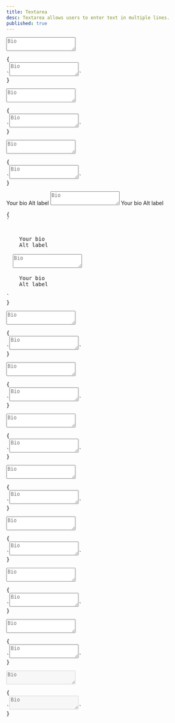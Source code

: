 ```yaml
---
title: Textarea
desc: Textarea allows users to enter text in multiple lines.
published: true
---
```


<script>
  import Component from "@components/Component.svelte"
  import ClassTable from "@components/ClassTable.svelte"
  import { prefix } from '$lib/stores';
  import { replace } from '$lib/actions';
</script>

<ClassTable
data="{[
  { type:'component', class: 'form-control', desc: 'Container element' },
  { type:'modifier', class: 'label', desc: 'For helper text' },
  { type:'modifier', class: 'textarea', desc: 'For <textarea> element' },
  { type:'modifier', class: 'textarea-bordered', desc: 'Adds border to textarea' },
  { type:'modifier', class: 'textarea-ghost', desc: 'Adds ghost style to checkbox' },
  { type:'modifier', class: 'textarea-primary', desc: 'Adds `primary` color to textarea' },
  { type:'modifier', class: 'textarea-secondary', desc: 'Adds `secondary` color to textarea' },
  { type:'modifier', class: 'textarea-accent', desc: 'Adds `accent` color to textarea' },
  { type:'modifier', class: 'textarea-info', desc: 'Adds `info` color to textarea' },
  { type:'modifier', class: 'textarea-success', desc: 'Adds `success` color to textarea' },
  { type:'modifier', class: 'textarea-warning', desc: 'Adds `warning` color to textarea' },
  { type:'modifier', class: 'textarea-error', desc: 'Adds `error` color to textarea' },
]}"
/>

<Component title="Textarea">
<textarea class="textarea" placeholder="Bio"></textarea>
<pre slot="html" use:replace={{ to: $prefix }}>{
`<textarea class="$$textarea" placeholder="Bio"></textarea>`
}</pre>
</Component>

<Component title="Textarea with border">
<textarea class="textarea textarea-bordered" placeholder="Bio"></textarea>
<pre slot="html" use:replace={{ to: $prefix }}>{
`<textarea class="$$textarea $$textarea-bordered" placeholder="Bio"></textarea>`
}</pre>
</Component>

<Component title="Ghost (no background)">
<textarea class="textarea textarea-ghost" placeholder="Bio"></textarea>
<pre slot="html" use:replace={{ to: $prefix }}>{
`<textarea class="$$textarea $$textarea-ghost" placeholder="Bio"></textarea>`
}</pre>
</Component>

<Component title="With form control and labels">
<div class="form-control">
  <label class="label">
    <span class="label-text">Your bio</span>
    <span class="label-text-alt">Alt label</span>
  </label> 
  <textarea class="textarea h-24 textarea-bordered" placeholder="Bio"></textarea>
  <label class="label">
    <span class="label-text-alt">Your bio</span>
    <span class="label-text-alt">Alt label</span>
  </label> 
</div>
<pre slot="html" use:replace={{ to: $prefix }}>{
`<div class="$$form-control">
  <label class="$$label">
    <span class="$$label-text">Your bio</span>
    <span class="$$label-text-alt">Alt label</span>
  </label> 
  <textarea class="$$textarea $$textarea-bordered h-24" placeholder="Bio"></textarea>
  <label class="$$label">
    <span class="$$label-text-alt">Your bio</span>
    <span class="$$label-text-alt">Alt label</span>
  </label> 
</div>`
}</pre>
</Component>

<Component title="Primary color">
<textarea class="textarea textarea-primary" placeholder="Bio"></textarea>
<pre slot="html" use:replace={{ to: $prefix }}>{
`<textarea class="$$textarea $$textarea-primary" placeholder="Bio"></textarea>`
}</pre>
</Component>

<Component title="Secondary color">
<textarea class="textarea textarea-secondary" placeholder="Bio"></textarea>
<pre slot="html" use:replace={{ to: $prefix }}>{
`<textarea class="$$textarea $$textarea-secondary" placeholder="Bio"></textarea>`
}</pre>
</Component>

<Component title="Accent color">
<textarea class="textarea textarea-accent" placeholder="Bio"></textarea>
<pre slot="html" use:replace={{ to: $prefix }}>{
`<textarea class="$$textarea $$textarea-accent" placeholder="Bio"></textarea>`
}</pre>
</Component>

<Component title="Info color">
<textarea class="textarea textarea-info" placeholder="Bio"></textarea>
<pre slot="html" use:replace={{ to: $prefix }}>{
`<textarea class="$$textarea $$textarea-info" placeholder="Bio"></textarea>`
}</pre>
</Component>

<Component title="Success color">
<textarea class="textarea textarea-success" placeholder="Bio"></textarea>
<pre slot="html" use:replace={{ to: $prefix }}>{
`<textarea class="$$textarea $$textarea-success" placeholder="Bio"></textarea>`
}</pre>
</Component>

<Component title="Warning color">
<textarea class="textarea textarea-warning" placeholder="Bio"></textarea>
<pre slot="html" use:replace={{ to: $prefix }}>{
`<textarea class="$$textarea $$textarea-warning" placeholder="Bio"></textarea>`
}</pre>
</Component>

<Component title="Error color">
<textarea class="textarea textarea-error" placeholder="Bio"></textarea>
<pre slot="html" use:replace={{ to: $prefix }}>{
`<textarea class="$$textarea $$textarea-error" placeholder="Bio"></textarea>`
}</pre>
</Component>

<Component title="Disabled">
<textarea class="textarea" placeholder="Bio" disabled></textarea>
<pre slot="html" use:replace={{ to: $prefix }}>{
`<textarea class="$$textarea" placeholder="Bio" disabled></textarea>`
}</pre>
</Component>
